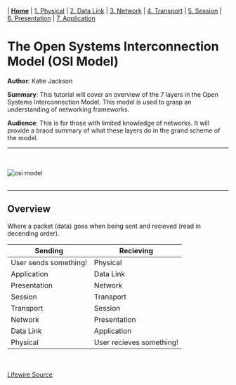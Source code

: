 | [**Home**](README.md) | [1. Physical](physical.md) | [2. Data Link](dataLink.md) | [3. Network](network.md) | [4. Transport](transport.md) | [5. Session](session.md) | [6. Presentation](presentation.md) | [7. Application](application.md)

# The Open Systems Interconnection Model (OSI Model)
**Author**: Katie Jackson

**Summary**: This tutorial will cover an overview of the 7 layers in the Open Systems Interconnection Model. This model is used to grasp an understanding of networking frameworks.

**Audience**: This is for those with limited knowledge of networks. It will provide a braod summary of what these layers do in the grand scheme of the model.

---
<br></br>
![osi model](https://cdn.educba.com/academy/wp-content/uploads/2019/07/OSI-Model.png)
<br></br>

--- 

## Overview
Where a packet (data) goes when being sent and recieved (read in decending order).

| Sending | Recieving |
| ----------- | ----------- |
| User sends something! | Physical |
| Application | Data Link |
| Presentation | Network |
| Session | Transport |
| Transport | Session |
| Network | Presentation |
| Data Link | Application |
| Physical | User recieves something! |


<br></br>
[Lifewire Source](https://www.lifewire.com/layers-of-the-osi-model-illustrated-818017)